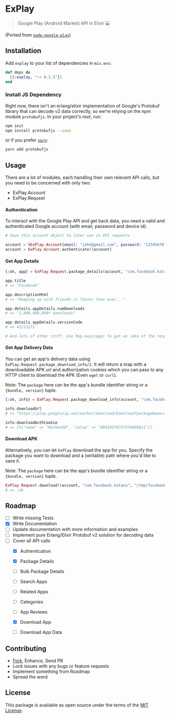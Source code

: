 ExPlay
======

> Google Play (Android Market) API in Elixir :computer:

(Ported from [`node-google-play`][gp-node])



## Installation

Add `explay` to your list of dependencies in `mix.exs`:

```elixir
def deps do
  [{:explay, "~> 0.1.5"}]
end
```

### Install JS Dependency

Right now, there isn't an erlang/elixir implementation of Google's Protobuf library
that can decode v2 data correctly, so we're relying on the npm module `protobufjs`.
In your project's root, run:

```bash
npm init
npm install protobufjs --save
```

or if you prefer [`yarn`][yarn]:

```bash
yarn add protobufjs
```



## Usage

There are a lot of modules, each handling their own relevant API calls, but you need
to be concerned with only two:

 - ExPlay.Account
 - ExPlay.Request


#### Authentication

To interact with the Google Play API and get back data, you need a valid and authenticated
Google account (with email, password and device id).

```elixir
# Save this account object to later use in API requests

account = %ExPlay.Account{email: "john@gmail.com", password: "12345678", device_id: "XXXXXXXX"}
account = ExPlay.Account.authenticate!(account)
```

#### Get App Details

```elixir
{:ok, app} = ExPlay.Request.package_details(account, "com.facebook.katana")

app.title
# => "Facebook"

app.descriptionHtml
# => "Keeping up with friends is faster than ever..."

app.details.appDetails.numDownloads
# => "1,000,000,000+ downloads"

app.details.appDetails.versionCode
# => 41212272

# And lots of other stuff. Use Map.keys(app) to get an idea of the response.
```

#### Get App Delivery Data

You can get an app's delivery data using `ExPlay.Request.package_download_info/2`.
It will return a map with a downloadable APK url and authorization cookies which
you can pass to any HTTP client to download the APK (Even `wget` or `curl`).

Note: The `package` here can be the app's bundle identifier string or a
`{bundle, version}` tuple.

```elixir
{:ok, info} = ExPlay.Request.package_download_info(account, "com.facebook.katana")

info.downloadUrl
# => "https://play.googlezip.net/market/download/Download?packageName=com.facebook.katana&versionCode=41212272&ssl..."

info.downloadAuthCookie
# => [%{"name" => "MarketDA", "value" => "09919279757374609811"}]
```

#### Download APK

Alternatively, you can let `ExPlay` download the app for you. Specify the package
you want to download and a (writable) path where you'd like to save it.

Note: The `package` here can be the app's bundle identifier string or a
`{bundle, version}` tuple.

```elixir
ExPlay.Request.download!(account, "com.facebook.katana", "/tmp/facebook.apk")
# => :ok
```



## Roadmap

 - [ ] Write missing Tests
 - [x] Write Documentation
 - [ ] Update documentation with more information and examples
 - [ ] Implement pure Erlang/Elixir Protobuf v2 solution for decoding data
 - [ ] Cover all API calls
    - [x] Authentication
    - [x] Package Details
    - [ ] Bulk Package Details
    - [ ] Search Apps
    - [ ] Related Apps
    - [ ] Categories
    - [ ] App Reviews
    - [x] Download App
    - [ ] Download App Data



## Contributing

 - [Fork][github-fork], Enhance, Send PR
 - Lock issues with any bugs or feature requests
 - Implement something from Roadmap
 - Spread the word



## License

This package is available as open source under the terms of the [MIT License][license].



  [license]:          http://opensource.org/licenses/MIT
  [github-fork]:      https://github.com/sheharyarn/ex_utils/fork

  [yarn]:             https://github.com/yarnpkg/yarn
  [gp-node]:          https://github.com/dweinstein/node-google-play


